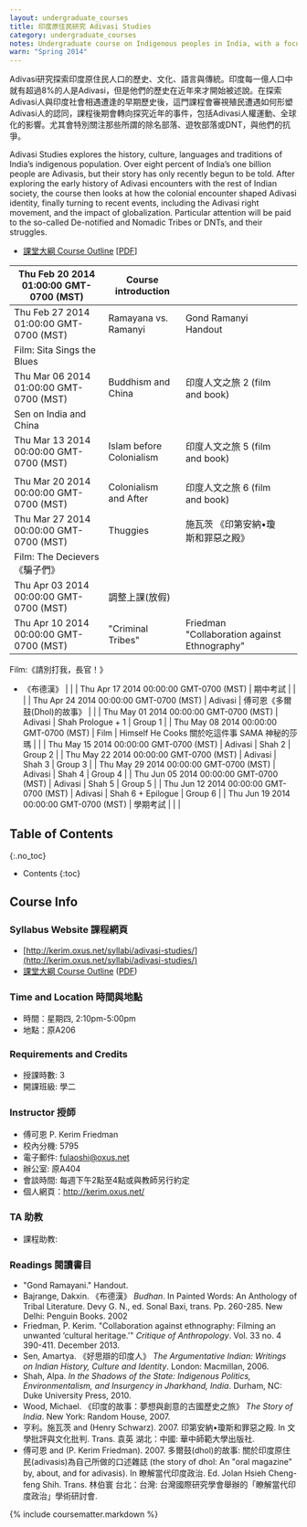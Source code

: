 ```yaml
---
layout: undergraduate_courses
title: 印度原住民研究 Adivasi Studies
category: undergraduate_courses
notes: Undergraduate course on Indigenous peoples in India, with a focus on Denotified and Nomadic Tribes.
warn: "Spring 2014"
---
```



Adivasi研究探索印度原住民人口的歷史、文化、語言與傳統。印度每一億人口中就有超過8%的人是Adivasi，但是他們的歷史在近年來才開始被述說。在探索Adivasi人與印度社會相遇遭逢的早期歷史後，這門課程會審視殖民遭遇如何形塑Adivasi人的認同，課程後期會轉向探究近年的事件，包括Adivasi人權運動、全球化的影響。尤其會特別關注那些所謂的除名部落、遊牧部落或DNT，與他們的抗爭。

Adivasi Studies explores the history, culture, languages and traditions of India’s indigenous population. Over eight percent of India’s one billion people are Adivasis, but their story has only recently begun to be told. After exploring the early history of Adivasi encounters with the rest of Indian society, the course then looks at how the colonial encounter shaped Adivasi identity, finally turning to recent events, including the Adivasi right movement, and the impact of globalization. Particular attention will be paid to the so-called De-notified and Nomadic Tribes or DNTs, and their struggles.

* [課堂大綱 Course Outline][outline] [[PDF][pdf]]


|  Thu Feb 20 2014 01:00:00 GMT-0700 (MST) | Course introduction |  |  |
|  ------- | ------- | ------- | ------- |
|  Thu Feb 27 2014 01:00:00 GMT-0700 (MST) | Ramayana vs. Ramanyi | Gond Ramanyi Handout
Film: Sita Sings the Blues |  |
|  Thu Mar 06 2014 01:00:00 GMT-0700 (MST) | Buddhism and China | 印度人文之旅 2 (film and book)
Sen on India and China |  |
|  Thu Mar 13 2014 00:00:00 GMT-0700 (MST) | Islam before Colonialism | 印度人文之旅 5 (film and book)
 |  |
|  Thu Mar 20 2014 00:00:00 GMT-0700 (MST) | Colonialism and After | 印度人文之旅 6 (film and book) |  |
|  Thu Mar 27 2014 00:00:00 GMT-0700 (MST) | Thuggies | 施瓦茨 《印第安納•瓊斯和罪惡之殿》
Film: The Decievers《騙子們》 |  |
|  Thu Apr 03 2014 00:00:00 GMT-0700 (MST) | 調整上課(放假) |  |  |
|  Thu Apr 10 2014 00:00:00 GMT-0700 (MST) | "Criminal Tribes" | Friedman "Collaboration against Ethnography"
Film:《請別打我，長官！》
* 《布德漢》 |  |
|  Thu Apr 17 2014 00:00:00 GMT-0700 (MST) | 期中考試 |  |  |
|  Thu Apr 24 2014 00:00:00 GMT-0700 (MST) | Adivasi | 傅可恩《多爾鼓(Dhol)的故事》
 |  |
|  Thu May 01 2014 00:00:00 GMT-0700 (MST) | Adivasi | Shah Prologue + 1 | Group 1 |
|  Thu May 08 2014 00:00:00 GMT-0700 (MST) | Film | Himself He Cooks 關於吃這件事
SAMA 神秘的莎瑪 |  |
|  Thu May 15 2014 00:00:00 GMT-0700 (MST) | Adivasi | Shah 2 | Group 2 |
|  Thu May 22 2014 00:00:00 GMT-0700 (MST) | Adivasi | Shah 3 | Group 3 |
|  Thu May 29 2014 00:00:00 GMT-0700 (MST) | Adivasi | Shah 4 | Group 4 |
|  Thu Jun 05 2014 00:00:00 GMT-0700 (MST) | Adivasi | Shah 5 | Group 5 |
|  Thu Jun 12 2014 00:00:00 GMT-0700 (MST) | Adivasi | Shah 6 + Epilogue | Group 6 |
|  Thu Jun 19 2014 00:00:00 GMT-0700 (MST) | 學期考試 |  |  |

## Table of Contents
{:.no_toc}

- Contents
{:toc}

## Course Info

### Syllabus Website 課程網頁  

* [http://kerim.oxus.net/syllabi/adivasi-studies/](http://kerim.oxus.net/syllabi/adivasi-studies/)
* [課堂大綱 Course Outline](https://docs.google.com/spreadsheet/pub?key=0AlIzY9pLiJVZdHZ5czhMM3hyd0lwUFdKemtqZ3cxaXc&single=true&gid=0&output=html) ([PDF](https://docs.google.com/spreadsheet/pub?key=0AlIzY9pLiJVZdHZ5czhMM3hyd0lwUFdKemtqZ3cxaXc&single=true&gid=0&output=pdf))

### Time and Location 時間與地點
* 時間：星期四, 2:10pm-5:00pm
* 地點：原A206

### Requirements and Credits
* 授課時數: 3
* 開課班級: 學二

### Instructor 授師
* 傅可恩 P. Kerim Friedman
* 校內分機: 5795
* 電子郵件: fulaoshi@oxus.net
* 辦公室: 原A404
* 會談時間: 每週下午2點至4點或與教師另行約定
* 個人網頁：http://kerim.oxus.net/

### TA 助教
* 課程助教: 

### Readings 閱讀書目

- "Gond Ramayani." Handout.
- Bajrange, Dakxin. 《布德漢》 *Budhan*. In Painted Words: An Anthology of Tribal Literature. Devy G. N., ed. Sonal Baxi, trans. Pp. 260-285. New Delhi: Penguin Books. 2002 
- Friedman, P. Kerim. "Collaboration against ethnography: Filming an unwanted ‘cultural heritage.’" *Critique of Anthropology*. Vol. 33 no. 4 390-411. December 2013.
- Sen, Amartya. 《好思辯的印度人》 *The Argumentative Indian: Writings on Indian History, Culture and Identity*. London: Macmillan, 2006. 
- Shah, Alpa. *In the Shadows of the State: Indigenous Politics, Environmentalism, and Insurgency in Jharkhand, India*. Durham, NC: Duke University Press, 2010. 
- Wood, Michael. 《印度的故事：夢想與創意的古國歷史之旅》 *The Story of India*. New York: Random House, 2007. 
- 亨利。施瓦茨 and (Henry Schwarz). 2007. 印第安納•瓊斯和罪惡之殿. In 文學批評與文化批判. Trans. 袁英 湖北：中國: 華中師範大學出版社.
- 傅可恩 and (P. Kerim Friedman). 2007. 多爾鼓(dhol)的故事: 關於印度原住民(adivasis)為自己所做的口述雜誌 (the story of dhol: An "oral magazine" by, about, and for adivasis). In 瞭解當代印度政治. Ed. Jolan Hsieh Cheng-feng Shih. Trans. 林伯寰 台北：台灣: 台灣國際研究學會舉辦的「瞭解當代印度政治」學術研討會.

{% include coursematter.markdown %}

[syllabus]:http://kerim.oxus.net/syllabi/syllabus-adivasi/
[outline]:https://docs.google.com/spreadsheet/pub?key=0AlIzY9pLiJVZdHZ5czhMM3hyd0lwUFdKemtqZ3cxaXc&single=true&gid=0&output=html
[pdf]:https://docs.google.com/spreadsheet/pub?key=0AlIzY9pLiJVZdHZ5czhMM3hyd0lwUFdKemtqZ3cxaXc&single=true&gid=0&output=pdf